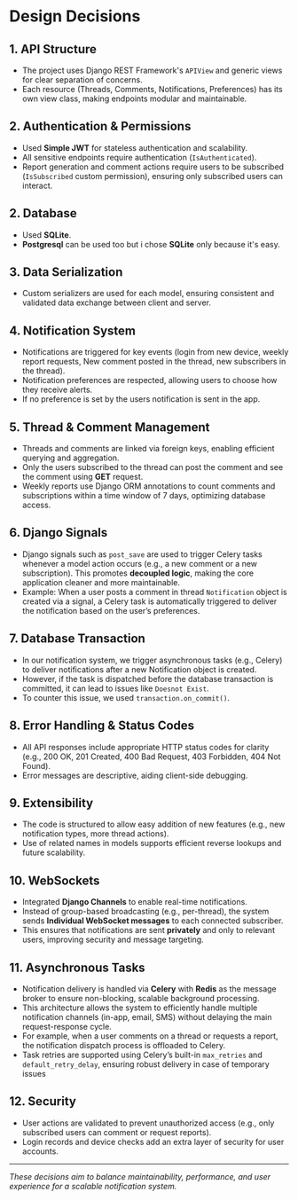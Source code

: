 # Design Decisions

## 1. API Structure
- The project uses Django REST Framework's `APIView` and generic views for clear separation of concerns.
- Each resource (Threads, Comments, Notifications, Preferences) has its own view class, making endpoints modular and maintainable.

## 2. Authentication & Permissions
- Used **Simple JWT** for stateless authentication and scalability.
- All sensitive endpoints require authentication (`IsAuthenticated`).
- Report generation and comment actions require users to be subscribed (`IsSubscribed` custom permission), ensuring only subscribed users can interact.

## 2. Database
- Used **SQLite**.
- **Postgresql** can be used too but i chose **SQLite** only because it's easy.

## 3. Data Serialization
- Custom serializers are used for each model, ensuring consistent and validated data exchange between client and server.

## 4. Notification System
- Notifications are triggered for key events (login from new device, weekly report requests, New comment posted in the thread, new subscribers in the thread).
- Notification preferences are respected, allowing users to choose how they receive alerts.
- If no preference is set by the users notification is sent in the app. 

## 5. Thread & Comment Management
- Threads and comments are linked via foreign keys, enabling efficient querying and aggregation.
- Only the users subscribed to the thread can post the comment and see the comment using **GET** request.
- Weekly reports use Django ORM annotations to count comments and subscriptions within a time window of 7 days, optimizing database access.

## 6. Django Signals
- Django signals such as `post_save` are used to trigger Celery tasks whenever a model action occurs (e.g., a new comment or a new subscription).
  This promotes **decoupled logic**, making the core application cleaner and more maintainable.
- Example: When a user posts a comment in thread `Notification` object is created via a signal, a Celery task is automatically triggered to deliver the notification based on the user’s preferences.

## 7. Database Transaction
- In our notification system, we trigger asynchronous tasks (e.g., Celery) to deliver notifications after a new Notification object is created.
- However, if the task is dispatched before the database transaction is committed, it can lead to issues like `Doesnot Exist`.
- To counter this issue, we used `transaction.on_commit()`.

## 8. Error Handling & Status Codes
- All API responses include appropriate HTTP status codes for clarity (e.g., 200 OK, 201 Created, 400 Bad Request, 403 Forbidden, 404 Not Found).
- Error messages are descriptive, aiding client-side debugging.

## 9. Extensibility
- The code is structured to allow easy addition of new features (e.g., new notification types, more thread actions).
- Use of related names in models supports efficient reverse lookups and future scalability.

## 10. WebSockets
- Integrated **Django Channels** to enable real-time notifications.
- Instead of group-based broadcasting (e.g., per-thread), the system sends **Individual WebSocket messages** to each connected subscriber.
- This ensures that notifications are sent **privately** and only to relevant users, improving security and message targeting.


## 11. Asynchronous Tasks
- Notification delivery is handled via **Celery** with **Redis** as the message broker to ensure non-blocking, scalable background processing.
- This architecture allows the system to efficiently handle multiple notification channels (in-app, email, SMS) without delaying the main request-response cycle.
- For example, when a user comments on a thread or requests a report, the notification dispatch process is offloaded to Celery.
- Task retries are supported using Celery’s built-in `max_retries` and `default_retry_delay`, ensuring robust delivery in case of temporary issues

## 12. Security
- User actions are validated to prevent unauthorized access (e.g., only subscribed users can comment or request reports).
- Login records and device checks add an extra layer of security for user accounts.

---
*These decisions aim to balance maintainability, performance, and user experience for a scalable notification system.*